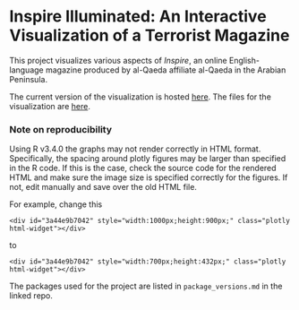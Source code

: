 # Inspire Illuminated: An Interactive Visualization of a Terrorist Magazine

This project visualizes various aspects of *Inspire*, an online English-language magazine produced by al-Qaeda affiliate al-Qaeda in the Arabian Peninsula.

The current version of the visualization is hosted [here](https://kimswchi.github.io/inspire-magazine-dataviz/).
The files for the visualization are [here](https://github.com/kimswchi/inspire-magazine-dataviz).

### Note on reproducibility
Using R v3.4.0 the graphs may not render correctly in HTML format. Specifically, the spacing around plotly figures may be larger than specified in the R code. If this is the case, check the source code for the rendered HTML and make sure the image size is specified correctly for the figures. If not, edit manually and save over the old HTML file.

For example, change this

`<div id="3a44e9b7042" style="width:1000px;height:900px;" class="plotly html-widget"></div>`

to

`<div id="3a44e9b7042" style="width:700px;height:432px;" class="plotly html-widget"></div>`

The packages used for the project are listed in `package_versions.md` in the linked repo.

